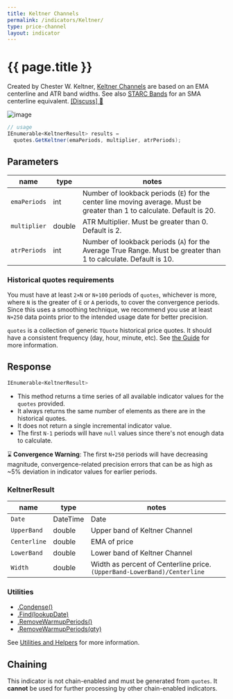 ```yaml
---
title: Keltner Channels
permalink: /indicators/Keltner/
type: price-channel
layout: indicator
---
```


# {{ page.title }}

Created by Chester W. Keltner, [Keltner Channels](https://en.wikipedia.org/wiki/Keltner_channel) are based on an EMA centerline and ATR band widths.  See also [STARC Bands]({{site.baseurl}}/indicators/StarcBands/#content) for an SMA centerline equivalent.
[[Discuss] :speech_balloon:]({{site.github.repository_url}}/discussions/249 "Community discussion about this indicator")

![image]({{site.baseurl}}/assets/charts/Keltner.png)

```csharp
// usage
IEnumerable<KeltnerResult> results =
  quotes.GetKeltner(emaPeriods, multiplier, atrPeriods);
```

## Parameters

| name | type | notes
| -- |-- |--
| `emaPeriods` | int | Number of lookback periods (`E`) for the center line moving average.  Must be greater than 1 to calculate.  Default is 20.
| `multiplier` | double | ATR Multiplier. Must be greater than 0.  Default is 2.
| `atrPeriods` | int | Number of lookback periods (`A`) for the Average True Range.  Must be greater than 1 to calculate.  Default is 10.

### Historical quotes requirements

You must have at least `2×N` or `N+100` periods of `quotes`, whichever is more, where `N` is the greater of `E` or `A` periods, to cover the convergence periods.  Since this uses a smoothing technique, we recommend you use at least `N+250` data points prior to the intended usage date for better precision.

`quotes` is a collection of generic `TQuote` historical price quotes.  It should have a consistent frequency (day, hour, minute, etc).  See [the Guide]({{site.baseurl}}/guide/#historical-quotes) for more information.

## Response

```csharp
IEnumerable<KeltnerResult>
```

- This method returns a time series of all available indicator values for the `quotes` provided.
- It always returns the same number of elements as there are in the historical quotes.
- It does not return a single incremental indicator value.
- The first `N-1` periods will have `null` values since there's not enough data to calculate.

:hourglass: **Convergence Warning**: The first `N+250` periods will have decreasing magnitude, convergence-related precision errors that can be as high as ~5% deviation in indicator values for earlier periods.

### KeltnerResult

| name | type | notes
| -- |-- |--
| `Date` | DateTime | Date
| `UpperBand` | double | Upper band of Keltner Channel
| `Centerline` | double | EMA of price
| `LowerBand` | double | Lower band of Keltner Channel
| `Width` | double | Width as percent of Centerline price.  `(UpperBand-LowerBand)/Centerline`

### Utilities

- [.Condense()]({{site.baseurl}}/utilities#condense)
- [.Find(lookupDate)]({{site.baseurl}}/utilities#find-indicator-result-by-date)
- [.RemoveWarmupPeriods()]({{site.baseurl}}/utilities#remove-warmup-periods)
- [.RemoveWarmupPeriods(qty)]({{site.baseurl}}/utilities#remove-warmup-periods)

See [Utilities and Helpers]({{site.baseurl}}/utilities#utilities-for-indicator-results) for more information.

## Chaining

This indicator is not chain-enabled and must be generated from `quotes`.  It **cannot** be used for further processing by other chain-enabled indicators.
